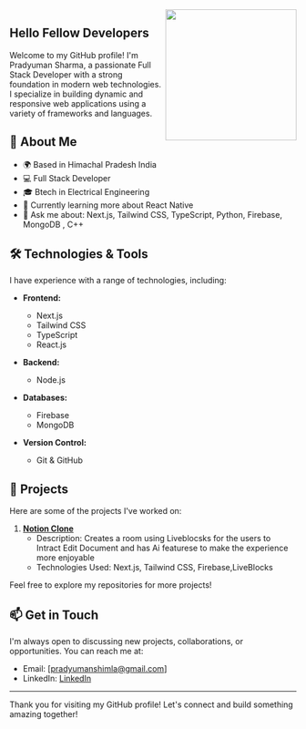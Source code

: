 <img align='right' src="https://media.giphy.com/media/M9gbBd9nbDrOTu1Mqx/giphy.gif" width="230">

## Hello Fellow Developers

Welcome to my GitHub profile! I'm Pradyuman Sharma, a passionate Full Stack Developer with a strong foundation in modern web technologies. I specialize in building dynamic and responsive web applications using a variety of frameworks and languages.

## 🚀 About Me

- 🌍 Based in Himachal Pradesh India
- 💻 Full Stack Developer
- 🎓 Btech in Electrical Engineering 
- 🌱 Currently learning more about React Native 
- 💬 Ask me about: Next.js, Tailwind CSS, TypeScript, Python, Firebase, MongoDB , C++

## 🛠️ Technologies & Tools

I have experience with a range of technologies, including:

- **Frontend:**
  - Next.js
  - Tailwind CSS
  - TypeScript
  - React.js

- **Backend:**
  - Node.js

- **Databases:**
  - Firebase
  - MongoDB

- **Version Control:**
  - Git & GitHub

## 🌟 Projects

Here are some of the projects I've worked on:

1. **[Notion Clone](https://notion-clone-five-tau.vercel.app)**
   - Description: Creates a room using Liveblocsks for the users to Intract Edit Document and has Ai featurese to make the experience more enjoyable
   - Technologies Used: Next.js, Tailwind CSS, Firebase,LiveBlocks

Feel free to explore my repositories for more projects!

## 📫 Get in Touch

I'm always open to discussing new projects, collaborations, or opportunities. You can reach me at:

- Email: [pradyumanshimla@gmail.com]
- LinkedIn: [LinkedIn](https://www.linkedin.com/in/pradyuman-sharma-273a8531a/)


---

Thank you for visiting my GitHub profile! Let's connect and build something amazing together!
